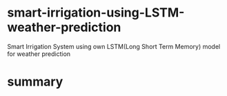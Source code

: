 # smart-irrigation-using-LSTM-weather-prediction
Smart Irrigation System using own  LSTM(Long Short Term Memory) model for weather prediction
# summary
